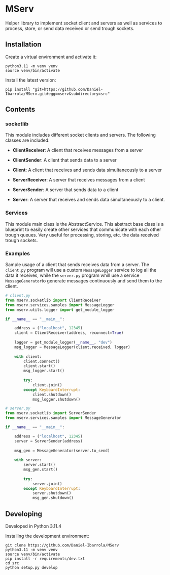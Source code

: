 # MServ

Helper library to implement socket client and servers as well as services to process, store, or 
send data received or send trough sockets.

## Installation

Create a virtual environment and activate it:

```shell
python3.11 -m venv venv
source venv/bin/activate
```

Install the latest version:

```shell
pip install "git+https://github.com/Daniel-Ibarrola/MServ.git#egg=mserv&subdirectory=src"
```

## Contents

### socketlib
This module includes different socket clients and servers. The following classes are included:

- **ClientReceiver**: A client that receives messages from a server 
- **ClientSender**: A client that sends data to a server
- **Client**: A client that receives and sends data simultaneously to a server  

- **ServerReceiver**: A server that receives messages from a client 
- **ServerSender**: A server that sends data to a client
- **Server**: A server that receives and sends data simultaneously to a client.


### Services

This module main class is the AbstractService. This abstract base class is a blueprint
to easily create other services that communicate with each other trough queues. Very useful
for processing, storing, etc. the data received trough sockets.


### Examples 

Sample usage of a client that sends receives data from a server. The `client.py` program
will use a custom `MessageLogger` service to log all the data it receives, while the
`server.py` program whill use a service `MessageGenerator`to generate messages continuously
and send them to the client.

```python
# client.py
from mserv.socketlib import ClientReceiver
from mserv.services.samples import MessageLogger
from mserv.utils.logger import get_module_logger

if __name__ == "__main__":

    address = ("localhost", 12345)
    client = ClientReceiver(address, reconnect=True)
    
    logger = get_module_logger(__name__, "dev")
    msg_logger = MessageLogger(client.received, logger)
    
    with client:
        client.connect()
        client.start()
        msg_logger.start()
        
        try:
            client.join()
        except KeyboardInterrupt:
            client.shutdown()
            msg_logger.shutdown()

```

```python
# server.py
from mserv.socketlib import ServerSender
from mserv.services.samples import MessageGenerator

if __name__ == "__main__":

    address = ("localhost", 12345)
    server = ServerSender(address)
    
    msg_gen = MessageGenerator(server.to_send)
    
    with server:
        server.start()
        msg_gen.start()
        
        try:
            server.join()
        except KeyboardInterrupt:
            server.shutdown()
            msg_gen.shutdown()

```

## Developing

Developed in Python 3.11.4

Installing the development environment:

```shell
git clone https://github.com/Daniel-Ibarrola/MServ
python3.11 -m venv venv
source venv/bin/activate
pip install -r requirements/dev.txt
cd src
python setup.py develop
```
